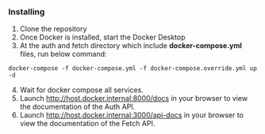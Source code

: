 ### Installing

1. Clone the repository
2. Once Docker is installed, start the Docker Desktop
3. At the auth and fetch directory which include **docker-compose.yml** files, run below command:
```
docker-compose -f docker-compose.yml -f docker-compose.override.yml up -d
```

4. Wait for docker compose all services.
5. Launch http://host.docker.internal:8000/docs in your browser to view the documentation of the Auth API.
6. Launch http://host.docker.internal:3000/api-docs in your browser to view the documentation of the Fetch API.